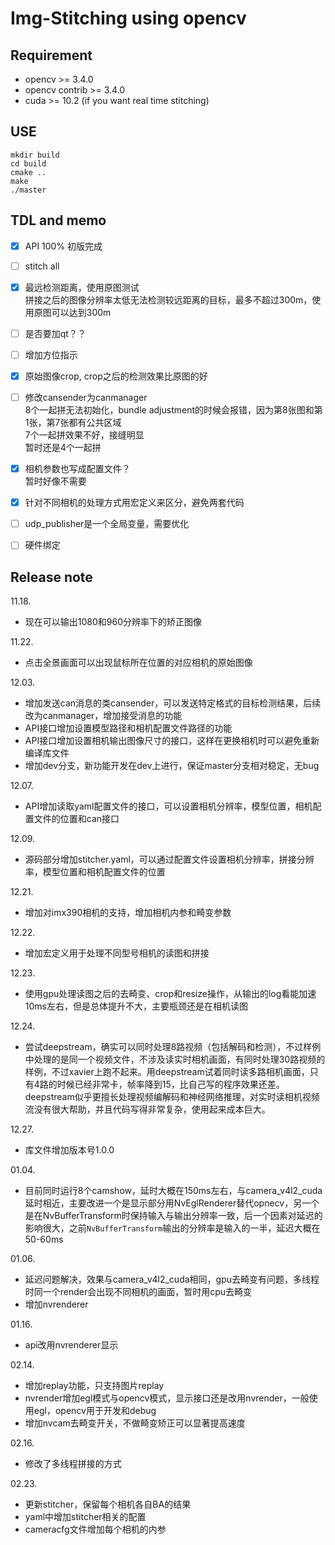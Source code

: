 # Img-Stitching using opencv

## Requirement
- opencv >= 3.4.0  
- opencv contrib >= 3.4.0  
- cuda >= 10.2 (if you want real time stitching)  

## USE
```
mkdir build
cd build
cmake ..
make
./master
```

## TDL and memo
- [x] API 100%  初版完成
- [ ] stitch all  
- [x] 最远检测距离，使用原图测试   
      拼接之后的图像分辨率太低无法检测较远距离的目标，最多不超过300m，使用原图可以达到300m   
- [ ] 是否要加qt？？  
- [ ] 增加方位指示    
- [x] 原始图像crop, crop之后的检测效果比原图的好 
- [ ] 修改cansender为canmanager  
8个一起拼无法初始化，bundle adjustment的时候会报错，因为第8张图和第1张，第7张都有公共区域  
7个一起拼效果不好，接缝明显  
暂时还是4个一起拼  
- [x] 相机参数也写成配置文件？  
暂时好像不需要
- [x] 针对不同相机的处理方式用宏定义来区分，避免两套代码  
- [ ] udp_publisher是一个全局变量，需要优化
- [ ] 硬件绑定



## Release note
11.18.   
- 现在可以输出1080和960分辨率下的矫正图像   

11.22.  
- 点击全景画面可以出现鼠标所在位置的对应相机的原始图像  

12.03.   
- 增加发送can消息的类cansender，可以发送特定格式的目标检测结果，后续改为canmanager，增加接受消息的功能
- API接口增加设置模型路径和相机配置文件路径的功能   
- API接口增加设置相机输出图像尺寸的接口，这样在更换相机时可以避免重新编译库文件  
- 增加dev分支，新功能开发在dev上进行，保证master分支相对稳定，无bug  

12.07.
- API增加读取yaml配置文件的接口，可以设置相机分辨率，模型位置，相机配置文件的位置和can接口  

12.09.  
- 源码部分增加stitcher.yaml，可以通过配置文件设置相机分辨率，拼接分辨率，模型位置和相机配置文件的位置  

12.21.
- 增加对imx390相机的支持，增加相机内参和畸变参数  

12.22.
- 增加宏定义用于处理不同型号相机的读图和拼接  

12.23.
- 使用gpu处理读图之后的去畸变、crop和resize操作，从输出的log看能加速10ms左右，但是总体提升不大，主要瓶颈还是在相机读图    

12.24.
- 尝试deepstream，确实可以同时处理8路视频（包括解码和检测），不过样例中处理的是同一个视频文件，不涉及读实时相机画面，有同时处理30路视频的样例，不过xavier上跑不起来。用deepstream试着同时读多路相机画面，只有4路的时候已经非常卡，帧率降到15，比自己写的程序效果还差。deepstream似乎更擅长处理视频编解码和神经网络推理，对实时读相机视频流没有很大帮助，并且代码写得非常复杂，使用起来成本巨大。

12.27.
- 库文件增加版本号1.0.0

01.04.
- 目前同时运行8个camshow，延时大概在150ms左右，与camera_v4l2_cuda延时相近，主要改进一个是显示部分用NvEglRenderer替代opnecv，另一个是在NvBufferTransform时保持输入与输出分辨率一致，后一个因素对延迟的影响很大，之前`NvBufferTransform`输出的分辨率是输入的一半，延迟大概在50-60ms

01.06.
- 延迟问题解决，效果与camera_v4l2_cuda相同，gpu去畸变有问题，多线程时同一个render会出现不同相机的画面，暂时用cpu去畸变
- 增加nvrenderer  

01.16.
- api改用nvrenderer显示

02.14.
- 增加replay功能，只支持图片replay   
- nvrender增加egl模式与opencv模式，显示接口还是改用nvrender，一般使用egl，opencv用于开发和debug   
- 增加nvcam去畸变开关，不做畸变矫正可以显著提高速度

02.16.
- 修改了多线程拼接的方式   

02.23.
- 更新stitcher，保留每个相机各自BA的结果   
- yaml中增加stitcher相关的配置   
- cameracfg文件增加每个相机的内参   
